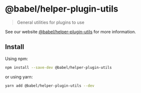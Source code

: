 # @babel/helper-plugin-utils

> General utilities for plugins to use

See our website [@babel/helper-plugin-utils](https://babeljs.io/docs/en/babel-helper-plugin-utils) for more information.

## Install

Using npm:

```sh
npm install --save-dev @babel/helper-plugin-utils
```

or using yarn:

```sh
yarn add @babel/helper-plugin-utils --dev
```
